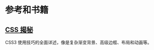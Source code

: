 # 参考和书籍

## [CSS 揭秘](https://book.douban.com/subject/26745943/)

CSS3 使用技巧的全面详述，像是复杂渐变背景、高级边框、布局和动画等。
